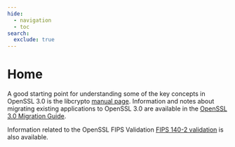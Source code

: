 ```yaml
---
hide:
  - navigation
  - toc
search:
  exclude: true
---
```


# Home

A good starting point for understanding some of the key concepts in OpenSSL 3.0 is the libcrypto
[manual page](/master/man7/ossl-guide-libcrypto-introduction). Information and notes about
migrating existing applications to OpenSSL 3.0 are available in the
[OpenSSL 3.0 Migration Guide](/3.0/man7/migration_guide).

Information related to the OpenSSL FIPS Validation [FIPS 140-2 validation](fips.md) is also
available.
